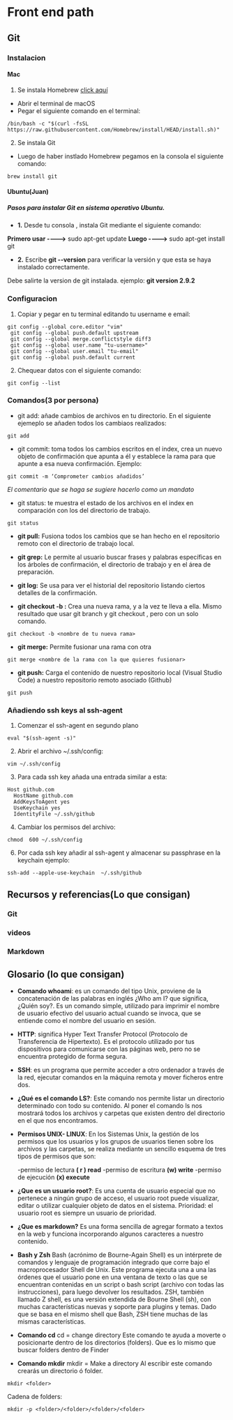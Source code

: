 # Front end path

## Git 

### Instalacion

#### Mac

1. Se instala Homebrew [click aquí](https://brew.sh/)

- Abrir el terminal de macOS
- Pegar el siguiente comando en el terminal:

```
/bin/bash -c "$(curl -fsSL https://raw.githubusercontent.com/Homebrew/install/HEAD/install.sh)"

```

2. Se instala Git

- Luego de haber instlado Homebrew pegamos en la consola el siguiente comando:

```
brew install git
```
#### Ubuntu(Juan)

 ##### Pasos para instalar Git en sistema operativo Ubuntu.

- **1.** Desde tu consola , instala Git mediante el siguiente comando:

**Primero usar ---->** sudo apt-get update
**Luego ---->** sudo apt-get install git

- **2.** Escribe **git --version** para verificar la versión y que esta se haya instalado correctamente.

Debe salirte la version de git instalada. ejemplo: **git version 2.9.2**



### Configuracion

1. Copiar y pegar en tu terminal editando tu username e email:
```
git config --global core.editor "vim"
 git config --global push.default upstream
 git config --global merge.conflictstyle diff3
 git config --global user.name "tu-username>"
 git config --global user.email "tu-email"
 git config --global push.default current
```

2. Chequear datos con el siguiente comando:
```
git config --list
```

### Comandos(3 por persona)

- git add: añade cambios de archivos en tu directorio. En el siguiente ejemeplo se añaden todos los cambiaos realizados:
```
git add
```
- git commit: toma todos los cambios escritos en el index, crea un nuevo objeto de confirmación que apunta a él y establece la rama para que apunte a esa nueva confirmación. Ejemplo:
```
git commit -m ‘Comprometer cambios añadidos’
```
*El comentario que se haga se sugiere hacerlo como un mandato*
- git status: te muestra el estado de los archivos en el index en comparación con los del directorio de trabajo.
```
git status
```
- **git pull:** Fusiona todos los cambios que se han hecho en el repositorio remoto con el directorio de trabajo local.

- **git grep:** Le permite al usuario buscar frases y palabras específicas en los árboles de confirmación, el directorio de trabajo y en el área de preparación.

- **git log:** Se usa para ver el historial del repositorio listando ciertos detalles de la confirmación. 
- **git checkout -b <nombre de tu nueva rama>:** Crea una nueva rama, y a la vez te lleva a ella. Mismo resultado que usar git branch <nombre de tu nueva rama> y git checkout <nombre de tu nueva rama>, pero con un solo comando.
```
git checkout -b <nombre de tu nueva rama>
```
- **git merge:** Permite fusionar una rama con otra 
```
git merge <nombre de la rama con la que quieres fusionar>
```
- **git push:** Carga el contenido de nuestro repositorio local (Visual Studio Code) a nuestro repositorio remoto asociado (Github)
```
git push
```



### Añadiendo ssh keys al ssh-agent

1. Comenzar el ssh-agent en segundo plano
```shell
eval "$(ssh-agent -s)"
```
2. Abrir el archivo ~/.ssh/config:
 ```shell
vim ~/.ssh/config
```

3. Para cada ssh key añada una entrada similar a esta:

```shell
Host github.com
  HostName github.com
  AddKeysToAgent yes
  UseKeychain yes
  IdentityFile ~/.ssh/github
```
4. Cambiar los permisos del archivo:

```shell
chmod  600 ~/.ssh/config
``` 
6. Por cada ssh key añadir al ssh-agent y almacenar su passphrase en la keychain ejemplo:

```shell
ssh-add --apple-use-keychain  ~/.ssh/github
```


## Recursos y referencias(Lo que consigan)

### Git


### videos


### Markdown



## Glosario (lo que consigan)

- **Comando whoami**: es un comando del tipo Unix, proviene de la concatenación de las palabras en inglés ¿Who am I? que significa, ¿Quién soy?. Es un comando simple, utilizado para imprimir el nombre de usuario efectivo del usuario actual cuando se invoca, que se entiende como el nombre del usuario en sesión.
- **HTTP**: significa Hyper Text Transfer Protocol (Protocolo de Transferencia de Hipertexto). Es el protocolo utilizado por tus dispositivos para comunicarse con las páginas web, pero no se encuentra protegido de forma segura.
- **SSH**: es un programa que permite acceder a otro ordenador a través de la red, ejecutar comandos en la máquina remota y mover ficheros entre dos.
- **¿Qué es el comando LS?**: Este comando nos permite listar un directorio determinado con todo su contenido. Al poner el comando ls nos mostrará todos los archivos y carpetas que existen dentro del directorio en el que nos encontramos.

- **Permisos UNIX- LINUX**: En los Sistemas Unix, la gestión de los permisos que los usuarios y los grupos de usuarios tienen sobre los archivos y las carpetas, se realiza mediante un sencillo esquema de tres tipos de permisos que son:


  -permiso de lectura **( r ) read**
  -permiso de escritura **(w) write**
  -permiso de ejecución **(x) execute**

- **¿Que es un usuario root?**: Es una cuenta de usuario especial que no pertenece a ningún grupo de acceso, el usuario root puede visualizar, editar o utilizar cualquier objeto de datos en el sistema. Prioridad: el usuario root es siempre un usuario de prioridad.

- **¿Que es markdown?**
Es una forma sencilla de agregar formato a textos en la web y funciona incorporando algunos caracteres a nuestro contenido.

- **Bash y Zsh** 
Bash (acrónimo de Bourne-Again Shell) es un intérprete de comandos y lenguaje de programación integrado que corre bajo el macroprocesador Shell de Unix. Este programa ejecuta una a una las órdenes que el usuario pone en una ventana de texto o las que se encuentran contenidas en un script o bash script (archivo con todas las instrucciones), para luego devolver los resultados.
ZSH, también llamado Z shell, es una versión extendida de Bourne Shell (sh), con muchas características nuevas y soporte para plugins y temas. Dado que se basa en el mismo shell que Bash, ZSH tiene muchas de las mismas características. 

- **Comando cd** 
cd = change directory
Este comando te ayuda a moverte o posicionarte dentro de los directorios (folders). Que es lo mismo que buscar folders dentro de Finder 

- **Comando mkdir** 
mkdir = Make a directory
Al escribir este comando crearás un directorio ó folder.
```
mkdir <folder>
```
Cadena de folders:
```
mkdir -p <folder>/<folder>/<folder>/<folder>
```





  





